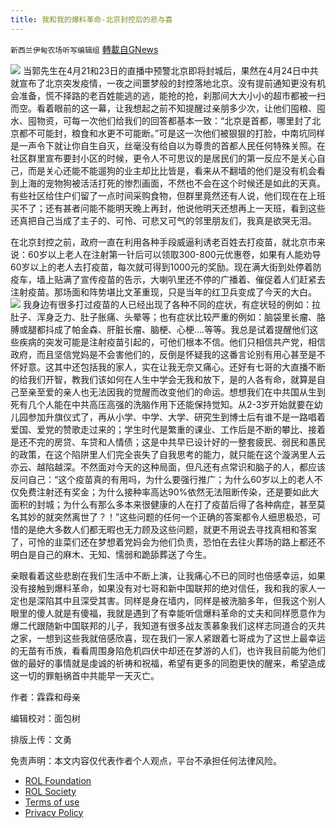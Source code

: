 ```yaml
---
title: 我和我的爆料革命-北京封控后的悲与喜
---
```

`新西兰伊甸农场听写编辑组` [轉載自GNews](https://gnews.org/zh-hans/2438653/)

![](https://assets.gnews.org/wp-content/uploads/2022/04/image-3761.png) 
当郭先生在4月21和23日的直播中预警北京即将封城后，果然在4月24日中共就宣布了北京突发疫情，一夜之间噩梦般的封控落地北京。没有提前通知更没有机会准备，慌不择路的老百姓能逃的逃，能抢的抢，刹那间大大小小的超市都被一扫而空。看着眼前的这一幕，让我想起之前不知提醒过亲朋多少次，让他们囤粮、囤水、囤物资，可每一次他们给我们的回答都基本一致：“北京是首都，哪里封了北京都不可能封，粮食和水更不可能断。”可是这一次他们被狠狠的打脸，中南坑同样是一声令下就让你自生自灭，丝毫没有给自以为尊贵的首都人民任何特殊关照。在社区群里宣布要封小区的时候，更令人不可思议的是居民们的第一反应不是关心自己，而是关心还能不能遛狗的业主却比比皆是，看来从不翻墙的他们是没有机会看到上海的宠物狗被活活打死的惨烈画面，不然也不会在这个时候还是如此的天真。有些社区给住户们留了一点时间采购食物，但群里竟然还有人说，他们现在在上班买不了；还有甚者问能不能明天晚上再封，他说他明天还想再上一天班，看到这些还真把自己当成了主子的、可怜、可悲又可气的邻里朋友们，我真是欲哭无泪。
 
在北京封控之前，政府一直在利用各种手段威逼利诱老百姓去打疫苗，就北京市来说：60岁以上老人在注射第一针后可以领取300-800元优惠卷，如果有人能劝导60岁以上的老人去打疫苗，每次就可得到1000元的奖励。现在满大街到处停着防疫车，墙上贴满了宣传疫苗的告示，大喇叭里还不停的广播着、催促着人们赶紧去注射疫苗。那场面和阵势堪比文革重现，只是当年的红卫兵变成了今天的大白。
 ![](https://assets.gnews.org/wp-content/uploads/2022/04/image-3762.png) 
我身边有很多打过疫苗的人已经出现了各种不同的症状，有症状轻的例如：拉肚子、浑身乏力、肚子胀痛、头晕等；也有症状比较严重的例如：脑袋里长瘤、胳膊或腿都抖成了帕金森、肝脏长瘤、脑梗、心梗….等等。我总是试着提醒他们这些疾病的突发可能是注射疫苗引起的，可他们根本不信。他们只相信共产党，相信政府，而且坚信党妈是不会害他们的，反倒是怀疑我的这番言论别有用心甚至是不怀好意。这其中还包括我的家人，实在让我无奈又痛心。还好有七哥的大直播不断的给我们开智，教我们该如何在人生中学会无我和放下，是的人各有命，就算是自己至亲至爱的亲人也无法因我的觉醒而改变他们的命运。想想我们在中共国从生到死有几个人能在中共高压高强的洗脑作用下还能保持觉知。从2-3岁开始就要在幼儿园参加升旗仪式了，再从小学、中学、大学、研究生到博士后有谁不是一路唱着爱国、爱党的赞歌走过来的；学生时代是繁重的课业、工作后是不断的攀比、接着是还不完的房贷、车贷和人情债；这是中共早已设计好的一整套疲民、弱民和愚民的政策，在这个陷阱里人们完全丧失了自我思考的能力，就只能在这个漩涡里人云亦云、越陷越深。不然面对今天的这种局面，但凡还有点常识和脑子的人，都应该反问自己：“这个疫苗真的有用吗，为什么要强行推广；为什么60岁以上的老人不仅免费注射还有奖金；为什么接种率高达90%依然无法阻断传染，还是要如此大面积的封城；为什么有那么多本来很健康的人在打了疫苗后得了各种病症，甚至莫名其妙的就突然离世了？！”这些问题的任何一个正确的答案都令人细思极恐，可惜的是绝大多数人们都无暇也无力顾及这些问题，就更不用说去寻找真相和答案了，可怜的韭菜们还在梦想着党妈会为他们负责，恐怕在去往火葬场的路上都还不明白是自己的麻木、无知、懦弱和跪舔葬送了今生。
 
亲眼看着这些悲剧在我们生活中不断上演，让我痛心不已的同时也倍感幸运，如果没有接触到爆料革命，如果没有对七哥和新中国联邦的绝对信任，我和我的家人一定也是深陷其中且深受其害。同样是身在墙内，同样是被洗脑多年，但我这个别人眼里的傻人就是有傻福，我就是遇到了有幸能听信爆料革命的丈夫和同样愿意作为爆二代跟随新中国联邦的儿子，我知道有很多战友羡慕象我们这样志同道合的灭共之家，一想到这些我就倍感欣喜，现在我们一家人紧跟着七哥成为了这世上最幸运的无苗有币族，看看周围身陷危机四伏中却还在梦游的人们，也许我目前能为他们做的最好的事情就是虔诚的祈祷和祝福，希望有更多的同胞更快的醒来，希望造成这一切的罪魁祸首中共能早一天灭亡。
 
作者：霖霖和母亲
 
编辑校对：面包树
 
排版上传：文勇

免责声明：本文内容仅代表作者个人观点，平台不承担任何法律风险。
  
- [ROL Foundation](https://rolfoundation.org/)
- [ROL Society](https://rolsociety.org/)
- [Terms of use](https://gnews.org/terms-of-use-3/)
- [Privacy Policy](https://gnews.org/privacy-policy/)

